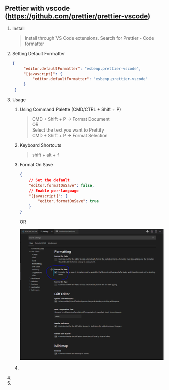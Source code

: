 ## Prettier with vscode (https://github.com/prettier/prettier-vscode)

1. Install
    > Install through VS Code extensions. Search for Prettier - Code formatter
2. Setting Default Formatter
   ```json
   {
        "editor.defaultFormatter": "esbenp.prettier-vscode",
        "[javascript]": {
            "editor.defaultFormatter": "esbenp.prettier-vscode"
        }
    }
   ```
3. Usage
   1. Using Command Palette (CMD/CTRL + Shift + P)
        > CMD + Shift + P -> Format Document  
        > OR   
        > Select the text you want to Prettify  
        > CMD + Shift + P -> Format Selection  
   2. Keyboard Shortcuts
        > shift + alt + f
   3. Format On Save
        ```json
        {
            // Set the default
            "editor.formatOnSave": false,
            // Enable per-language
            "[javascript]": {
                "editor.formatOnSave": true
            }
        }
        ````
        OR

        ![formatting when saved](./save-format.PNG)
   4. 
    >  
4. 
5. 